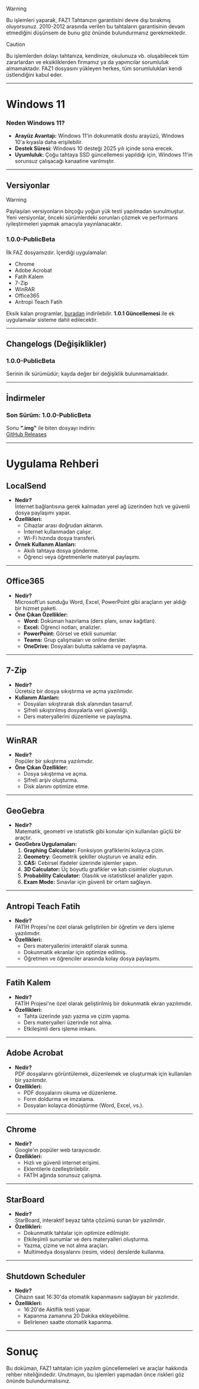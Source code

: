 > [!WARNING]
> Bu işlemleri yaparak, FAZ1 Tahtanızın garantisini devre dışı bırakmış oluyorsunuz. 2010-2012 arasında verilen bu tahtaların garantisinin devam etmediğini düşünsem de bunu göz önünde bulundurmanız gerekmektedir.

> [!CAUTION]
> Bu işlemlerden dolayı tahtanıza, kendinize, okulunuza vb. oluşabilecek tüm zararlardan ve eksikliklerden firmamız ya da yapımcılar sorumluluk almamaktadır. FAZ1 dosyasını yükleyen herkes, tüm sorumlulukları kendi üstlendiğini kabul eder.

---

# Windows 11

### Neden Windows 11?
- **Arayüz Avantajı:** Windows 11'in dokunmatik dostu arayüzü, Windows 10'a kıyasla daha erişilebilir.
- **Destek Süresi:** Windows 10 desteği 2025 yılı içinde sona erecek.
- **Uyumluluk:** Çoğu tahtaya SSD güncellemesi yapıldığı için, Windows 11'in sorunsuz çalışacağı kanaatine varılmıştır.

---

## Versiyonlar

> [!WARNING]
> Paylaşılan versiyonların birçoğu yoğun yük testi yapılmadan sunulmuştur. Yeni versiyonlar, önceki sürümlerdeki sorunları çözmek ve performans iyileştirmeleri yapmak amacıyla yayınlanacaktır.

### 1.0.0-PublicBeta
İlk FAZ dosyamızdır. İçerdiği uygulamalar:
- Chrome
- Adobe Acrobat
- Fatih Kalem
- 7-Zip
- WinRAR
- Office365
- Antropi Teach Fatih

Eksik kalan programlar, [buradan](https://github.com/batuhantrkgl/MEB_FAZ/releases/1.0.0-PublicBeta-Addons) indirilebilir. **1.0.1 Güncellemesi** ile ek uygulamalar sisteme dahil edilecektir.

---

## Changelogs (Değişiklikler)

### 1.0.0-PublicBeta
Serinin ilk sürümüdür; kayda değer bir değişiklik bulunmamaktadır.

---

## İndirmeler

### Son Sürüm: **1.0.0-PublicBeta**
Sonu **".img"** ile biten dosyayı indirin:  
[GitHub Releases](https://github.com/batuhantrkgl/MEB_FAZ/releases/latest)

---

# Uygulama Rehberi

## LocalSend
- **Nedir?**  
  İnternet bağlantısına gerek kalmadan yerel ağ üzerinden hızlı ve güvenli dosya paylaşımı yapar.
- **Özellikleri:**  
  - Cihazlar arası doğrudan aktarım.  
  - İnternet kullanmadan çalışır.  
  - Wi-Fi hızında dosya transferi.  
- **Örnek Kullanım Alanları:**  
  - Akıllı tahtaya dosya gönderme.  
  - Öğrenci veya öğretmenlerle materyal paylaşımı.

---

## Office365
- **Nedir?**  
  Microsoft’un sunduğu Word, Excel, PowerPoint gibi araçların yer aldığı bir hizmet paketi.
- **Öne Çıkan Özellikler:**  
  - **Word:** Doküman hazırlama (ders planı, sınav kağıtları).  
  - **Excel:** Öğrenci notları, analizler.  
  - **PowerPoint:** Görsel ve etkili sunumlar.  
  - **Teams:** Grup çalışmaları ve online dersler.  
  - **OneDrive:** Dosyaları bulutta saklama ve paylaşma.  

---

## 7-Zip
- **Nedir?**  
  Ücretsiz bir dosya sıkıştırma ve açma yazılımıdır.  
- **Kullanım Alanları:**  
  - Dosyaları sıkıştırarak disk alanından tasarruf.  
  - Şifreli sıkıştırılmış dosyalarla veri güvenliği.  
  - Ders materyallerini düzenleme ve paylaşma.

---

## WinRAR
- **Nedir?**  
  Popüler bir sıkıştırma yazılımıdır.  
- **Öne Çıkan Özellikler:**  
  - Dosya sıkıştırma ve açma.  
  - Şifreli arşiv oluşturma.  
  - Disk alanını optimize etme.  

---

## GeoGebra
- **Nedir?**  
  Matematik, geometri ve istatistik gibi konular için kullanılan güçlü bir araçtır.
- **GeoGebra Uygulamaları:**  
  1. **Graphing Calculator:** Fonksiyon grafiklerini kolayca çizin.  
  2. **Geometry:** Geometrik şekiller oluşturun ve analiz edin.  
  3. **CAS:** Cebirsel ifadeler üzerinde işlemler yapın.  
  4. **3D Calculator:** Üç boyutlu grafikler ve katı cisimler oluşturun.  
  5. **Probability Calculator:** Olasılık ve istatistiksel analizler yapın.  
  6. **Exam Mode:** Sınavlar için güvenli bir ortam sağlayın.

---

## Antropi Teach Fatih
- **Nedir?**  
  FATİH Projesi'ne özel olarak geliştirilen bir öğretim ve ders işleme yazılımıdır.  
- **Özellikleri:**  
  - Ders materyallerini interaktif olarak sunma.  
  - Dokunmatik ekranlar için optimize edilmiş.  
  - Öğretmen ve öğrenciler arasında kolay dosya paylaşımı.  

---

## Fatih Kalem
- **Nedir?**  
  FATİH Projesi'ne özel olarak geliştirilmiş bir dokunmatik ekran yazılımıdır.  
- **Özellikleri:**  
  - Tahta üzerinde yazı yazma ve çizim yapma.  
  - Ders materyalleri üzerinde not alma.  
  - Etkileşimli ders işleme imkanı.  

---

## Adobe Acrobat
- **Nedir?**  
  PDF dosyalarını görüntülemek, düzenlemek ve oluşturmak için kullanılan bir yazılımdır.  
- **Özellikleri:**  
  - PDF dosyalarını okuma ve düzenleme.  
  - Form doldurma ve imzalama.  
  - Dosyaları kolayca dönüştürme (Word, Excel, vs.).

---

## Chrome
- **Nedir?**  
  Google'ın popüler web tarayıcısıdır.  
- **Özellikleri:**  
  - Hızlı ve güvenli internet erişimi.  
  - Eklentilerle özelleştirilebilir.  
  - FATİH ağında sorunsuz çalışma.  

---

## StarBoard
- **Nedir?**  
  StarBoard, interaktif beyaz tahta çözümü sunan bir yazılımdır.  
- **Özellikleri:**  
  - Dokunmatik tahtalar için optimize edilmiştir.  
  - Etkileşimli sunumlar ve ders materyalleri oluşturma.  
  - Yazma, çizme ve not alma araçları.  
  - Multimedya dosyalarını (resim, video) derslerde kullanma.  

---

## Shutdown Scheduler
- **Nedir?**  
  Cihazın saat 16:30'da otomatik kapanmasını sağlayan bir yazılımdır.  
- **Özellikleri:**  
  - 16:20'de Aktiflik testi yapar. 
  - Kapanma zamanına 20 Dakika ekleyebilme.
  - Belirlenen saatte otomatik kapanma. 

---

# Sonuç
Bu doküman, FAZ1 tahtaları için yazılım güncellemeleri ve araçlar hakkında rehber niteliğindedir. Unutmayın, bu işlemleri yapmadan önce riskleri göz önünde bulundurmalısınız.
